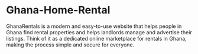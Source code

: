 # Ghana-Home-Rental
GhanaRentals is a modern and easy-to-use website that helps people in Ghana find rental properties and helps landlords manage and advertise their listings. Think of it as a dedicated online marketplace for rentals in Ghana, making the process simple and secure for everyone.
